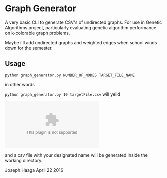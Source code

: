 # Graph Generator

A very basic CLI to generate CSV's of undirected graphs.
For use in Genetic Algorithms project, particularly evaluating genetic algorithm performance on k-colorable graph problems.

Maybe i'll add undirected graphs and weighted edges when school winds down for the semester.

## Usage

`python graph_generator.py NUMBER_OF_NODES TARGET_FILE_NAME`

in other words

`python graph_generator.py 10 targetFile.csv` will yeild

![sample output from command line](sample_output.csv)

and a csv file with your designated name will be generated inside the working directory.

Joseph Haaga
April 22 2016
